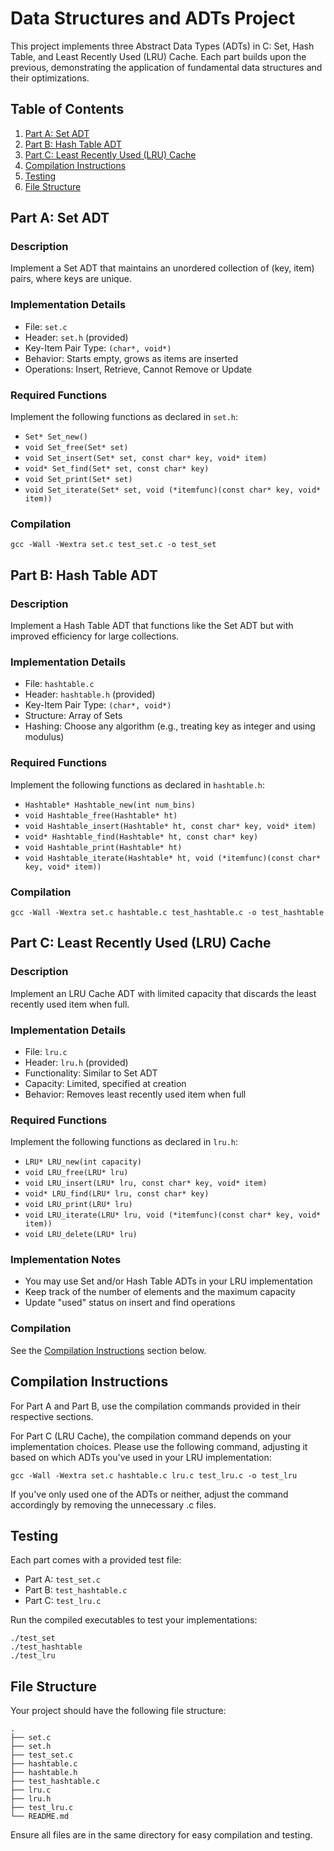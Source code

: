# Data Structures and ADTs Project

This project implements three Abstract Data Types (ADTs) in C: Set, Hash Table, and Least Recently Used (LRU) Cache. Each part builds upon the previous, demonstrating the application of fundamental data structures and their optimizations.

## Table of Contents
1. [Part A: Set ADT](#part-a-set-adt)
2. [Part B: Hash Table ADT](#part-b-hash-table-adt)
3. [Part C: Least Recently Used (LRU) Cache](#part-c-least-recently-used-lru-cache)
4. [Compilation Instructions](#compilation-instructions)
5. [Testing](#testing)
6. [File Structure](#file-structure)

## Part A: Set ADT

### Description
Implement a Set ADT that maintains an unordered collection of (key, item) pairs, where keys are unique.

### Implementation Details
- File: `set.c`
- Header: `set.h` (provided)
- Key-Item Pair Type: `(char*, void*)`
- Behavior: Starts empty, grows as items are inserted
- Operations: Insert, Retrieve, Cannot Remove or Update

### Required Functions
Implement the following functions as declared in `set.h`:
- `Set* Set_new()`
- `void Set_free(Set* set)`
- `void Set_insert(Set* set, const char* key, void* item)`
- `void* Set_find(Set* set, const char* key)`
- `void Set_print(Set* set)`
- `void Set_iterate(Set* set, void (*itemfunc)(const char* key, void* item))`

### Compilation
```
gcc -Wall -Wextra set.c test_set.c -o test_set
```

## Part B: Hash Table ADT

### Description
Implement a Hash Table ADT that functions like the Set ADT but with improved efficiency for large collections.

### Implementation Details
- File: `hashtable.c`
- Header: `hashtable.h` (provided)
- Key-Item Pair Type: `(char*, void*)`
- Structure: Array of Sets
- Hashing: Choose any algorithm (e.g., treating key as integer and using modulus)

### Required Functions
Implement the following functions as declared in `hashtable.h`:
- `Hashtable* Hashtable_new(int num_bins)`
- `void Hashtable_free(Hashtable* ht)`
- `void Hashtable_insert(Hashtable* ht, const char* key, void* item)`
- `void* Hashtable_find(Hashtable* ht, const char* key)`
- `void Hashtable_print(Hashtable* ht)`
- `void Hashtable_iterate(Hashtable* ht, void (*itemfunc)(const char* key, void* item))`

### Compilation
```
gcc -Wall -Wextra set.c hashtable.c test_hashtable.c -o test_hashtable
```

## Part C: Least Recently Used (LRU) Cache

### Description
Implement an LRU Cache ADT with limited capacity that discards the least recently used item when full.

### Implementation Details
- File: `lru.c`
- Header: `lru.h` (provided)
- Functionality: Similar to Set ADT
- Capacity: Limited, specified at creation
- Behavior: Removes least recently used item when full

### Required Functions
Implement the following functions as declared in `lru.h`:
- `LRU* LRU_new(int capacity)`
- `void LRU_free(LRU* lru)`
- `void LRU_insert(LRU* lru, const char* key, void* item)`
- `void* LRU_find(LRU* lru, const char* key)`
- `void LRU_print(LRU* lru)`
- `void LRU_iterate(LRU* lru, void (*itemfunc)(const char* key, void* item))`
- `void LRU_delete(LRU* lru)`

### Implementation Notes
- You may use Set and/or Hash Table ADTs in your LRU implementation
- Keep track of the number of elements and the maximum capacity
- Update "used" status on insert and find operations

### Compilation
See the [Compilation Instructions](#compilation-instructions) section below.

## Compilation Instructions

For Part A and Part B, use the compilation commands provided in their respective sections.

For Part C (LRU Cache), the compilation command depends on your implementation choices. Please use the following command, adjusting it based on which ADTs you've used in your LRU implementation:

```
gcc -Wall -Wextra set.c hashtable.c lru.c test_lru.c -o test_lru
```

If you've only used one of the ADTs or neither, adjust the command accordingly by removing the unnecessary .c files.

## Testing

Each part comes with a provided test file:
- Part A: `test_set.c`
- Part B: `test_hashtable.c`
- Part C: `test_lru.c`

Run the compiled executables to test your implementations:
```
./test_set
./test_hashtable
./test_lru
```

## File Structure

Your project should have the following file structure:

```
.
├── set.c
├── set.h
├── test_set.c
├── hashtable.c
├── hashtable.h
├── test_hashtable.c
├── lru.c
├── lru.h
├── test_lru.c
└── README.md
```

Ensure all files are in the same directory for easy compilation and testing.
